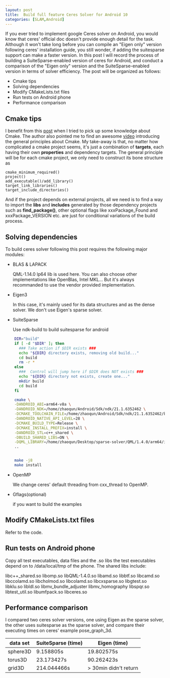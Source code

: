 ```yaml
---
layout: post
title:  Build full feature Ceres Solver for Android 10
categories: [SLAM,Android]
---
```


If you ever tried to implement google Ceres solver on Android, you would know that ceres' official doc doesn't provide enough detail for the task. Although it won't take long before you can compile an "Eigen only" version following ceres' installation guide, you still wonder, if adding the suitesparse support can make a faster version. In this post I will record the process of building a SuiteSparse-enabled version of ceres for Android, and conduct a comparison of the "Eigen only" version and the SuiteSparse-enabled version in terms of solver efficiency. The post will be organized as follows:

- Cmake tips
- Solving dependencies
- Modify CMakeLists.txt files
- Run tests on Android phone
- Performance comparison

## Cmake tips

I benefit from this [post](https://pabloariasal.github.io/2018/02/19/its-time-to-do-cmake-right/) when I tried to pick up some knowledge about Cmake. The author also pointed me to find an awesome [video](https://www.youtube.com/watch?v=bsXLMQ6WgIk) introducing the general principles about Cmake. My take-away is that, no matter how complicated a cmake project seems, it's just a combination of **targets**, each having their own **properties** and dependency targets. The general principle will be for each cmake project, we only need to construct its bone structure as
```shell
cmake_minimum_required()
project()
add_executable()/add_library()
target_link_libraries()
target_include_directories()
```
And if the project depends on external projects, all we need is to find a way to import the **libs** and **includes** generated by those dependency projects such as **find_package()**, other optional flags like xxxPackage_Found and xxxPackage_VERSION etc. are just for conditional variations of the build process. 

## Solving dependencies

To build ceres solver following this post requires the following major modules:

- BLAS & LAPACK 

	QML-1.14.0 lp64 lib is used here. You can also choose other implementations like OpenBlas, Intel MKL... But it's always recommanded to use the vendor provided implementation.

- Eigen3
	
	In this case, it's mainly used for its data structures and as the dense solver. We don't use Eigen's sparse solver. 

- SuiteSparse

	Use ndk-build to build suitesparse for android 
```sh
	DIR="build"
	if [ -d "$DIR" ]; then
	  ### Take action if $DIR exists ###
	  echo "${DIR} directory exists, removing old build..."
	  cd build
	  rm -r *
	else
	  ###  Control will jump here if $DIR does NOT exists ###
	  echo "${DIR} directory not exists, create one..."
	  mkdir build
	  cd build
	fi

	cmake \
	-DANDROID_ABI=arm64-v8a \
	-DANDROID_NDK=/home/zhaoqun/Android/Sdk/ndk/21.1.6352462 \
	-DCMAKE_TOOLCHAIN_FILE=/home/zhaoqun/Android/Sdk/ndk/21.1.6352462/build/cmake/android.toolchain.cmake \
	-DANDROID_NATIVE_API_LEVEL=28 \
	-DCMAKE_BUILD_TYPE=Release \
	-DCMAKE_INSTALL_PREFIX=install \
	-DANDROID_STL=c++_shared \
	-DBUILD_SHARED_LIBS=ON \
	-DQML_LIBRARY=/home/zhaoqun/Desktop/sparse-solver/QML/1.4.0/arm64/ilp64/lib/libQML-1.4.0.so \
	..


	make -j8
	make install
```
- OpenMP

	We change ceres' default threading from cxx_thread to OpenMP. 

- Gflags(optional) 

	if you want to build the examples

## Modify CMakeLists.txt files

Refer to the code. 

## Run tests on Android phone

Copy all test executables, data files and the .so libs the test executables depend on to /data/local/tmp of the phone. The shared libs include: 

libc++_shared.so
libomp.so
libQML-1.4.0.so
libamd.so
libbtf.so
libcamd.so
libccolamd.so
libcholmod.so
libcolamd.so
libcxsparse.so
libgtest.so
libklu.so
libldl.so
libmv_bundle_adjuster
libmv_homography
libspqr.so
libtest_util.so
libumfpack.so
libceres.so

## Performance comparison

I compared two ceres solver versions, one using Eigen as the sparse solver, the other uses suitesparse as the sparse solver, and compare their executing times on ceres' example pose_graph_3d. 

| data set | SuiteSparse (time) | Eigen (time) |  
| ----     | ------------| -------------------|  
| sphere3D | 9.158805s   | 19.802575s |  
| torus3D  | 23.173427s  | 90.262423s  |  
| grid3D   | 214.044466s | > 30min didn't return  |  